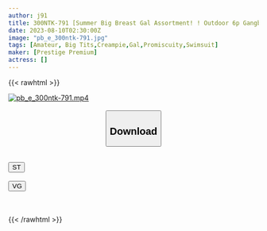 ```yaml
---
author: j91
title: 300NTK-791 [Summer Big Breast Gal Assortment! ! Outdoor 6p Gangbang SP With All G-Over De Nasty Gals X 3! ! ] Exactly Sake Pond Meat Forest! ! Gal From The Right! ! Gal! ! Gal! ! Yes Heaven Above All G Milk! ! Touch It With A Burst Of Tension! ! No Rubber! ! The Beginning Of The Sex Festival! ! After The Docha Erotic Orgy… 3 More Thai Man Raw Sex Recordings! ! (Rian Isaki, Rika Tsubaki, Miku Kurusu)
date: 2023-08-10T02:30:00Z
image: "pb_e_300ntk-791.jpg"
tags: [Amateur, Big Tits,Creampie,Gal,Promiscuity,Swimsuit]
maker: [Prestige Premium]
actress: []
---
```



{{< rawhtml >}}

<div class="video" data-videoid="rDoXAqaAmXUb1qR">
    <a href="javascript:;">
        <img src="https://my.j91.asia/posts/pb_e_300ntk-791/pb_e_300ntk-791.jpg" width="WIDTH" height="HEIGHT" alt="pb_e_300ntk-791.mp4" loading="lazy">
    </a>
</div>

<script type="text/javascript" src="https://j91.asia/asset/on-demand-st.js"></script>

<br>
  <link rel="stylesheet" href="https://j91.asia/asset/bs5.css">
  
  <center>
  <button class="btn btn-primary" type="button" data-bs-toggle="collapse" data-bs-target=".multi-collapse" aria-expanded="false" aria-controls="multiCollapseExample1 multiCollapseExample2"><h2>Download</h2></button></center>
</p>
<div class="row">
  <div class="col">
    <div class="collapse multi-collapse" id="multiCollapseExample1">
      <div class="card card-body">
	      	      <br>
<div class="buttons">  
<a href="https://streamtape.to/v/rDoXAqaAmXUb1qR"><button class="btn-hover color-3"><i class="fa fa-download"></i> ST</button></a></div>
    </div>
  </div>
</div>
  <div class="col">
    <div class="collapse multi-collapse" id="multiCollapseExample2">
      <div class="card card-body">
	      <br>
<div class="buttons">
    <a href="https://vidguard.to/v/8lKQxYpPjP5DGYb"><button class="btn-hover color-9"><i class="fa fa-download"></i> VG</button></a></div>
<br><br>
      </div>
    </div>
  </div>
</div>

{{< /rawhtml >}}